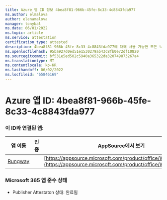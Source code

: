 ```yaml
---
title: Azure 앱 ID 정보 4bea8f81-966b-45fe-8c33-4c8843fda977
ms.author: elmalova
author: elenamalova
manager: tonybal
ms.date: 06/01/2022
ms.topic: article
ms.service: attestation
certification_type: attested
description: 4bea8f81-966b-45fe-8c33-4c8843fda977에 대해 사용 가능한 모든 보안 및 규정 준수 정보입니다.
ms.openlocfilehash: 95ba927d0ed51e1530279ab43c8fb0e72df10820
ms.sourcegitcommit: bf531e5ed502c5940a365322da320749873267a4
ms.translationtype: MT
ms.contentlocale: ko-KR
ms.lasthandoff: 06/02/2022
ms.locfileid: "65846169"
---
```

# <a name="azure-app-id-4bea8f81-966b-45fe-8c33-4c8843fda977"></a>Azure 앱 ID: 4bea8f81-966b-45fe-8c33-4c8843fda977


### <a name="apps-associated-with-this-id"></a>이 ID와 연결된 앱:
| **앱 이름** | **인증** | **AppSource에서 보기** |
|--------------|---------------|-----------------------|
| [Rungway](../forward/WA200004123.md) |  | [https://appsource.microsoft.com/product/office/WA200004123](https://appsource.microsoft.com/product/office/WA200004123) |

### <a name="microsoft-365-app-compliance-status"></a>Microsoft 365 앱 준수 상태
- Publisher Attestaton 상태: 완료됨
